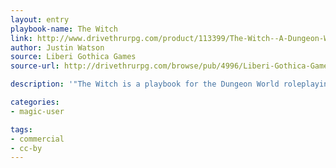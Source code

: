 ```yaml
---
layout: entry
playbook-name: The Witch 
link: http://www.drivethrurpg.com/product/113399/The-Witch--A-Dungeon-World-Playbook
author: Justin Watson
source: Liberi Gothica Games
source-url: http://drivethrurpg.com/browse/pub/4996/Liberi-Gothica-Games

description: '"The Witch is a playbook for the Dungeon World roleplaying game. She is a potion brewing spellcaster with dark and forbidden magicks at her command. Her abilities differ from her wizard companion considerably - while he has his little list of spells, the witch has her hexes, her potions, and her broomstick. You are The Witch, and your powers are eldritch and eternal."'

categories:
- magic-user

tags:
- commercial
- cc-by
---
```

